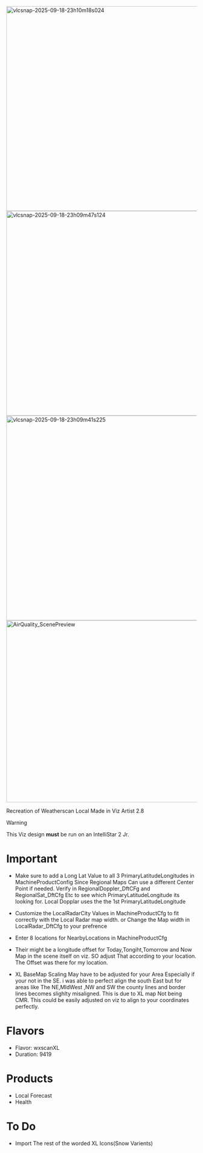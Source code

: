 <img width="720" height="540" alt="vlcsnap-2025-09-18-23h10m18s024" src="https://github.com/user-attachments/assets/8db3171a-d9f0-4f15-97a1-f6574006a7de" />
<img width="720" height="540" alt="vlcsnap-2025-09-18-23h09m47s124" src="https://github.com/user-attachments/assets/bd91e8d8-630b-4c81-818f-70eb30acf5d6" />
<img width="720" height="540" alt="vlcsnap-2025-09-18-23h09m41s225" src="https://github.com/user-attachments/assets/dc73b773-9e8d-4847-b599-8a11e7c7c994" />
<img width="720" height="480" alt="AirQuality_ScenePreview" src="https://github.com/user-attachments/assets/6add74bc-54a0-49ad-85f9-bbdcf0a856d5" />


Recreation of Weatherscan Local Made in Viz Artist 2.8


>[!WARNING]
> This Viz design **must** be run on an IntelliStar 2 Jr.


# Important

- Make sure to add a Long Lat Value to all 3 PrimaryLatitudeLongitudes in MachineProductConfig Since Regional Maps Can use a different Center Point if needed. Verify in RegionalDoppler_DftCFg and RegionalSat_DftCfg Etc to see which PrimaryLatitudeLongitude its looking for. Local Dopplar uses the the 1st PrimaryLatitudeLongitude

- Customize the LocalRadarCity Values in MachineProductCfg to fit correctly with the Local Radar map width. or Change the Map width in LocalRadar_DftCfg to your prefrence

- Enter 8 locations for NearbyLocations in MachineProductCfg

- Their might be a longitude offset for Today,Tongiht,Tomorrow and Now Map in the scene itself on viz. SO adjust That according to your location. The Offset was there for my location.

- XL BaseMap Scaling May have to be adjusted for your Area Especially if your not in the SE. i was able to perfect align the south East but for areas like The NE,MIdWest ,NW and SW the county lines and border lines becomes slighlty misaligned. This is due to XL map Not being CMR. This could be easily adjusted on viz to align to your coordinates perfectly.

# Flavors

- Flavor: wxscanXL
- Duration: 9419

  
# Products

- Local Forecast
- Health

# To Do

- Import The rest of the worded XL Icons(Snow Varients)




